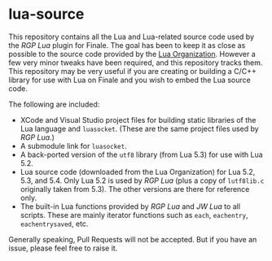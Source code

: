 # lua-source

This repository contains all the Lua and Lua-related source code used by the _RGP Lua_ plugin for Finale. The goal has been to keep it as close as possible to the source code provided by the [Lua Organization](https://www.lua.org/). However a few very minor tweaks have been required, and this repository tracks them. This repository may be very useful if you are creating or building a C/C++ library for use with Lua on Finale and you wish to embed the Lua source code.

The following are included:

- XCode and Visual Studio project files for building static libraries of the Lua language and `luasocket`. (These are the same project files used by _RGP Lua_.)
- A submodule link for `luasocket`.
- A back-ported version of the `utf8` library (from Lua 5.3) for use with Lua 5.2.
- Lua source code (downloaded from the Lua Organization) for Lua 5.2, 5.3, and 5.4. Only Lua 5.2 is used by _RGP Lua_ (plus a copy of `lutf8lib.c` originally taken from 5.3). The other versions are there for reference only.
- The built-in Lua functions provided by _RGP Lua_ and _JW Lua_ to all scripts. These are mainly iterator functions such as `each`, `eachentry`, `eachentrysaved`, etc.

Generally speaking, Pull Requests will not be accepted. But if you have an issue, please feel free to raise it.
